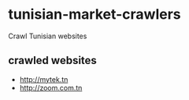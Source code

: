 # tunisian-market-crawlers
Crawl Tunisian websites

## crawled websites
* http://mytek.tn
* http://zoom.com.tn
